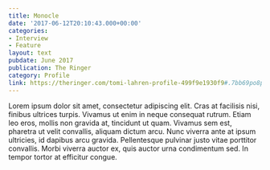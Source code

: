 ```yaml
---
title: Monocle
date: '2017-06-12T20:10:43.000+00:00'
categories:
- Interview
- Feature
layout: text
pubdate: June 2017
publication: The Ringer
category: Profile
link: https://theringer.com/tomi-lahren-profile-499f9e1930f9#.7bb69po8p
---
```


Lorem ipsum dolor sit amet, consectetur adipiscing elit. Cras at facilisis nisi, finibus ultrices turpis. Vivamus ut enim in neque consequat rutrum. Etiam leo eros, mollis non gravida at, tincidunt ut quam. Vivamus sem est, pharetra ut velit convallis, aliquam dictum arcu. Nunc viverra ante at ipsum ultricies, id dapibus arcu gravida. Pellentesque pulvinar justo vitae porttitor convallis. Morbi viverra auctor ex, quis auctor urna condimentum sed. In tempor tortor at efficitur congue.
